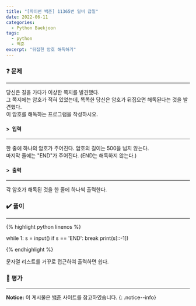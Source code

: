 ```yaml
---
title: "[파이썬 백준] 11365번 밀비 급일"
date: 2022-06-11
categories:
  - Python Baekjoon
tags:
  - python
  - 백준
excerpt: "뒤집힌 암호 해독하기"
---
```


### ❓ 문제

---

당신은 길을 가다가 이상한 쪽지를 발견했다.<br>
그 쪽지에는 암호가 적혀 있었는데, 똑똑한 당신은 암호가 뒤집으면 해독된다는 것을 발견했다.<br>
이 암호를 해독하는 프로그램을 작성하시오.<br>


#### > &nbsp;입력

---

한 줄에 하나의 암호가 주어진다. 암호의 길이는 500을 넘지 않는다.<br>
마지막 줄에는 "END"가 주어진다. (END는 해독하지 않는다.)<br>


#### > &nbsp;출력

---

각 암호가 해독된 것을 한 줄에 하나씩 출력한다.<br>


### ✔️ 풀이

---

{% highlight python linenos %}

while 1:
    s = input()
    if s == 'END':
        break
    print(s[::-1])

{% endhighlight %}

문자열 리스트를 거꾸로 접근하여 출력하면 쉽다.

### 💬 평가

---



**Notice:** 이 게시물은 [백준](https://www.acmicpc.net/problem/11365) 사이트를 참고하였습니다.
{: .notice--info}
